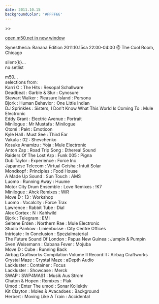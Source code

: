 ```yaml
---
date: 2011.10.15
backgroundColor: '#FFFF66'
---
```


\>>

[open m50.net in new window  
](http://m50.net/)  

Synesthesia: Banana Edition 2011.10.15sa 22:00-04:00 @ The Cool Room, Chicago  

silent{k}...  
no setlist  

m50...  
selections from:  
Karri O : The Hits : Resopal Schallware  
Deadbeat : Garble & Slur : Cynosure  
Stewart Walker : Pleasure Island : Persona  
Bjork : Human Behavior : One Little Indian  
DJ Sprinkles : Sisters, I Don't Know What This World Is Coming To : Mule Electronic  
Eddy Grant : Electric Avenue : Portrait  
Minilogue : Mr Mustafa : Minilogue  
Otomi : Pakt : Emoticon  
Kyle Hall : Must See : Third Ear  
Vakula : 02 : Shevchenko  
Kosuke Anamizu : Yoja : Mule Electronic  
Anton Zap : Road Trip Song : Ethereal Sound  
Raiders Of The Lost Arp : Funk 005 : Pigna  
Dub Taylor : Experience : Force Inc  
Japanese Telecom : Virtual Geisha : Intuit Solar  
Mondkopf : Principles : Food House  
A Made Up Sound : Sun Touch : AMS  
Luomo : Running Away : Huume  
Motor City Drum Ensemble : Love Remixes : !K7  
Minilogue : Ahck Remixes : WiR  
Move D : 13 : Workshop  
Luomo : Vocalcity : Force Trax  
Lawrence : Rabbit Tube : Dial  
Alex Cortex : N : Kahlwild  
Bjork : Telegram : EMI  
Seltene Erden : Northern Rae : Mule Electronic  
Studio Pankow : Linienbusse : City Centre Offices  
Intricate : In Conclusion : Spezialmaterial  
The Future Sound Of London : Papua New Guinea : Jumpin & Pumpin  
Sven Weisemann : Cabana Fever : Mojuba  
Move D : Cube : Running Back  
Airbag Craftworks Compilation Volume II Record II : Airbag Craftworks  
Crystal Maze : Crystal Maze : aDepth Audio  
Lackluster : Container : Focus  
Lackluster : Showcase : Merck  
SWAP : SWP4MAS1 : Musik Aus Strom  
Chaton & Hopen : Remixes : Plak  
Umod : Enter The umod : Sonar Kollektiv  
Kit Clayton : Moles & Avacadoes : Background  
Herbert : Moving Like A Train : Accidental